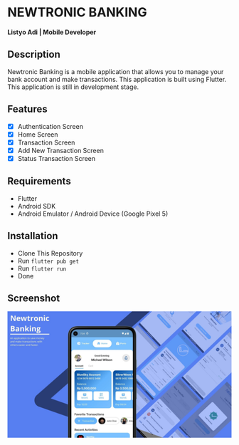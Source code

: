 # NEWTRONIC BANKING

**Listyo Adi | Mobile Developer**

## Description
Newtronic Banking is a mobile application that allows you to manage your bank account and make transactions. This application is built using Flutter. This application is still in development stage. 

## Features

- [x] Authentication Screen
- [x] Home Screen
- [x] Transaction Screen
- [x] Add New Transaction Screen
- [x] Status Transaction Screen

## Requirements
- Flutter
- Android SDK
- Android Emulator / Android Device (Google Pixel 5)


## Installation
- Clone This Repository
- Run `flutter pub get`
- Run `flutter run`
- Done


## Screenshot
<p align="center">
  <img src="screenshot/NewtronicBanking.jpg" alt="Newtronic Banking">